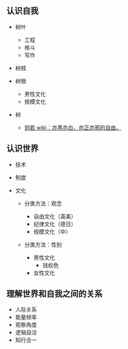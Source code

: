 ## 认识自我
- 树叶
  - 工程
  - 格斗
  - 写作
- 树枝
- 树根
  - 男性文化
  - 规模文化

- 树
  - [则若 wiki：亦黑亦白，亦正亦邪的自由。](https://www.notion.so/wiki-d7c882b95a0041f398d689d85612c6bb)

## 认识世界

- 技术

- 制度

- 文化
  - 分类方法：观念
    - 自由文化（英美）
    - 纪律文化（德日）
    - 规模文化（中）

  - 分类方法：性别
    - 男性文化
      - 钱权色
    - 女性文化

## 理解世界和自我之间的关系
- 人际关系
- 能量频率
- 观察角度
- 逻辑自洽
- 知行合一